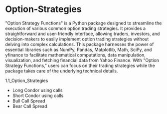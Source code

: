 # Option-Strategies
"Option Strategy Functions" is a Python package designed to streamline the execution of various common option trading strategies. It provides a straightforward and user-friendly interface, allowing traders, investors, and decision-makers to easily implement option trading strategies without delving into complex calculations. 
This package harnesses the power of essential libraries such as NumPy, Pandas, Matplotlib, Math, SciPy, and yfinance to facilitate mathematical computations, data manipulation, visualization, and fetching financial data from Yahoo Finance. With "Option Strategy Functions," users can focus on their trading strategies while the package takes care of the underlying technical details.

1.1_Option_Strategies 
   - Long Condor using calls
   - Short Condor using calls
   - Bull Call Spread
   - Bear Call Spread

